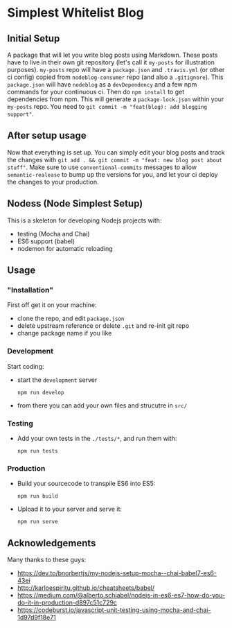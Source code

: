 # Simplest Whitelist Blog
## Initial Setup
A package that will let you write blog posts using Markdown. These posts have to live in their own git repository (let's call it `my-posts` for illustration purposes). `my-posts` repo will have a `package.json` and `.travis.yml` (or other ci config) copied from `nodeblog-consumer` repo (and also a `.gitignore`). This `package.json` will have `nodeblog` as a `devDependency` and a few npm commands for your continuous ci.
Then do `npm install` to get dependencies from npm. This will generate a `package-lock.json` within your `my-posts` repo. You need to `git commit -m "feat(blog): add blogging support"`.
## After setup usage
Now that everything is set up. You can simply edit your blog posts and track the changes with `git add . && git commit -m "feat: new blog post about stuff"`. Make sure to use `conventional-commits` messages to allow `semantic-realease` to bump up the versions for you, and let your ci deploy the changes to your production.

## Nodess (Node Simplest Setup)

This is a skeleton for developing Nodejs projects with:
- testing (Mocha and Chai)
- ES6 support (babel)
- nodemon for automatic reloading

## Usage 
### "Installation"
First off get it on your machine:
- clone the repo, and edit `package.json`
- delete upstream reference or delete `.git` and re-init git repo
- change package name if you like

### Development
Start coding:
- start the `development` server
  ```
  npm run develop
  ```
- from there you can add your own files and strucutre in `src/`

### Testing
- Add your own tests in the `./tests/*`, and run them with:
  ```
  npm run tests
  ```
### Production
- Build your sourcecode to transpile ES6 into ES5:
  ```
  npm run build
  ```
- Upload it to your server and serve it:
  ```
  npm run serve
  ```

## Acknowledgements
Many thanks to these guys:
- https://dev.to/bnorbertjs/my-nodejs-setup-mocha--chai-babel7-es6-43ei
- http://karloespiritu.github.io/cheatsheets/babel/
- https://medium.com/@alberto.schiabel/nodejs-in-es6-es7-how-do-you-do-it-in-production-d897c51c729c
- https://codeburst.io/javascript-unit-testing-using-mocha-and-chai-1d97d9f18e71

